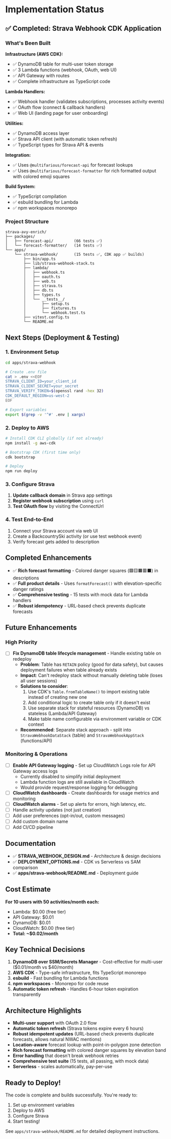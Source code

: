 # Implementation Status

## ✅ Completed: Strava Webhook CDK Application

### What's Been Built

**Infrastructure (AWS CDK):**
- ✅ DynamoDB table for multi-user token storage
- ✅ 3 Lambda functions (webhook, OAuth, web UI)
- ✅ API Gateway with routes
- ✅ Complete infrastructure as TypeScript code

**Lambda Handlers:**
- ✅ Webhook handler (validates subscriptions, processes activity events)
- ✅ OAuth flow (connect & callback handlers)
- ✅ Web UI (landing page for user onboarding)

**Utilities:**
- ✅ DynamoDB access layer
- ✅ Strava API client (with automatic token refresh)
- ✅ TypeScript types for Strava API & events

**Integration:**
- ✅ Uses `@multifarious/forecast-api` for forecast lookups
- ✅ Uses `@multifarious/forecast-formatter` for rich formatted output with colored emoji squares

**Build System:**
- ✅ TypeScript compilation
- ✅ esbuild bundling for Lambda
- ✅ npm workspaces monorepo

### Project Structure

```
strava-avy-enrich/
├── packages/
│   ├── forecast-api/         (66 tests ✅)
│   └── forecast-formatter/   (14 tests ✅)
└── apps/
    └── strava-webhook/       (15 tests ✅, CDK app ✅ builds)
        ├── bin/app.ts
        ├── lib/strava-webhook-stack.ts
        ├── lambda/
        │   ├── webhook.ts
        │   ├── oauth.ts
        │   ├── web.ts
        │   ├── strava.ts
        │   ├── db.ts
        │   ├── types.ts
        │   └── __tests__/
        │       ├── setup.ts
        │       ├── fixtures.ts
        │       └── webhook.test.ts
        ├── vitest.config.ts
        └── README.md
```

## Next Steps (Deployment & Testing)

### 1. Environment Setup
```bash
cd apps/strava-webhook

# Create .env file
cat > .env <<EOF
STRAVA_CLIENT_ID=your_client_id
STRAVA_CLIENT_SECRET=your_secret
STRAVA_VERIFY_TOKEN=$(openssl rand -hex 32)
CDK_DEFAULT_REGION=us-west-2
EOF

# Export variables
export $(grep -v '^#' .env | xargs)
```

### 2. Deploy to AWS
```bash
# Install CDK CLI globally (if not already)
npm install -g aws-cdk

# Bootstrap CDK (first time only)
cdk bootstrap

# Deploy
npm run deploy
```

### 3. Configure Strava

1. **Update callback domain** in Strava app settings
2. **Register webhook subscription** using `curl`
3. **Test OAuth flow** by visiting the ConnectUrl

### 4. Test End-to-End

1. Connect your Strava account via web UI
2. Create a BackcountrySki activity (or use test webhook event)
3. Verify forecast gets added to description

## Completed Enhancements

- ✅ **Rich forecast formatting** - Colored danger squares (🟩🟨🟧🟥⬛) in descriptions
- ✅ **Full product details** - Uses `formatForecast()` with elevation-specific danger ratings
- ✅ **Comprehensive testing** - 15 tests with mock data for Lambda handlers
- ✅ **Robust idempotency** - URL-based check prevents duplicate forecasts

## Future Enhancements

### High Priority

- [ ] **Fix DynamoDB table lifecycle management** - Handle existing table on redeploy
  - **Problem**: Table has `RETAIN` policy (good for data safety), but causes deployment failures when table already exists
  - **Impact**: Can't redeploy stack without manually deleting table (loses all user sessions)
  - **Solutions to consider**:
    1. Use CDK's `Table.fromTableName()` to import existing table instead of creating new one
    2. Add conditional logic to create table only if it doesn't exist
    3. Use separate stack for stateful resources (DynamoDB) vs stateless (Lambda/API Gateway)
    4. Make table name configurable via environment variable or CDK context
  - **Recommended**: Separate stack approach - split into `StravaWebhookDataStack` (table) and `StravaWebhookAppStack` (functions/API)

### Monitoring & Operations

- [ ] **Enable API Gateway logging** - Set up CloudWatch Logs role for API Gateway access logs
  - Currently disabled to simplify initial deployment
  - Lambda function logs are still available in CloudWatch
  - Would provide request/response logging for debugging
- [ ] **CloudWatch dashboards** - Create dashboards for usage metrics and monitoring
- [ ] **CloudWatch alarms** - Set up alerts for errors, high latency, etc.
- [ ] Handle activity updates (not just creation)
- [ ] Add user preferences (opt-in/out, custom messages)
- [ ] Add custom domain name
- [ ] Add CI/CD pipeline

## Documentation

- ✅ **STRAVA_WEBHOOK_DESIGN.md** - Architecture & design decisions
- ✅ **DEPLOYMENT_OPTIONS.md** - CDK vs Serverless vs SAM comparison
- ✅ **apps/strava-webhook/README.md** - Deployment guide

## Cost Estimate

**For 10 users with 50 activities/month each:**
- Lambda: $0.00 (free tier)
- API Gateway: $0.01
- DynamoDB: $0.01
- CloudWatch: $0.00 (free tier)
- **Total: ~$0.02/month**

## Key Technical Decisions

1. **DynamoDB over SSM/Secrets Manager** - Cost-effective for multi-user ($0.01/month vs $40/month)
2. **AWS CDK** - Type-safe infrastructure, fits TypeScript monorepo
3. **esbuild** - Fast bundling for Lambda functions
4. **npm workspaces** - Monorepo for code reuse
5. **Automatic token refresh** - Handles 6-hour token expiration transparently

## Architecture Highlights

- **Multi-user support** with OAuth 2.0 flow
- **Automatic token refresh** (Strava tokens expire every 6 hours)
- **Robust idempotent updates** (URL-based check prevents duplicate forecasts, allows natural NWAC mentions)
- **Location-aware** forecast lookup with point-in-polygon zone detection
- **Rich forecast formatting** with colored danger squares by elevation band
- **Error handling** that doesn't break webhook retries
- **Comprehensive test suite** (15 tests, all passing, with mock data)
- **Serverless** - scales automatically, pay-per-use

## Ready to Deploy!

The code is complete and builds successfully. You're ready to:
1. Set up environment variables
2. Deploy to AWS
3. Configure Strava
4. Start testing!

See `apps/strava-webhook/README.md` for detailed deployment instructions.

